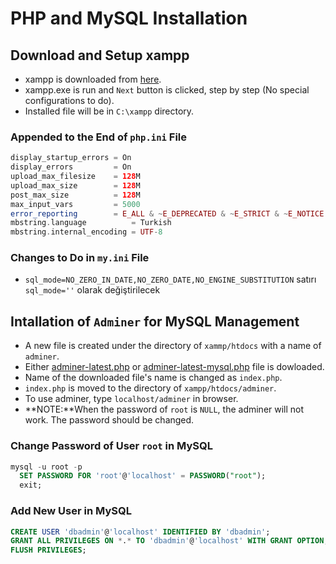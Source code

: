 # PHP and MySQL Installation

## Download and Setup xampp

- xampp is downloaded from [here](https://www.apachefriends.org/download.html).
- xampp.exe is run and `Next` button is clicked, step by step (No special configurations to do).
- Installed file will be in `C:\xampp` directory.

### Appended to the End of `php.ini` File

```PHP
display_startup_errors = On
display_errors         = On
upload_max_filesize    = 128M
upload_max_size        = 128M
post_max_size          = 128M
max_input_vars         = 5000
error_reporting        = E_ALL & ~E_DEPRECATED & ~E_STRICT & ~E_NOTICE & ~E_WARNING
mbstring.language          = Turkish
mbstring.internal_encoding = UTF-8
```

### Changes to Do in `my.ini` File

- `sql_mode=NO_ZERO_IN_DATE,NO_ZERO_DATE,NO_ENGINE_SUBSTITUTION` satırı `sql_mode=''` olarak değiştirilecek

## Intallation of `Adminer` for MySQL Management

- A new file is created under the directory of `xammp/htdocs` with a name of `adminer`.
- Either [adminer-latest.php](https://www.adminer.org/latest.php) or [adminer-latest-mysql.php](https://www.adminer.org/latest-mysql.php) file is dowloaded.
- Name of the downloaded file's name is changed as `index.php`.
- `index.php` is moved to the directory of `xampp/htdocs/adminer`.
- To use adminer, type `localhost/adminer` in browser.
- **NOTE:**When the password of `root` is `NULL`, the adminer will not work. The password should be changed.

### Change Password of User `root` in MySQL

```SQL
mysql -u root -p
  SET PASSWORD FOR 'root'@'localhost' = PASSWORD("root");
  exit;
```

### Add New User in MySQL

```SQL
CREATE USER 'dbadmin'@'localhost' IDENTIFIED BY 'dbadmin';
GRANT ALL PRIVILEGES ON *.* TO 'dbadmin'@'localhost' WITH GRANT OPTION;
FLUSH PRIVILEGES;
```
